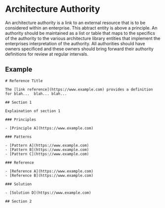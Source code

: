 # Architecture Authority

An architecture authority is a link to an external resource that is to be considered within an enterprise.  This abtract entity is 
above a principle. An authority should be maintained as a list or table that maps to the specifics of the authority to the various architecture 
library entities that implement the enterprises interpretation of the authority. All authorities should have owners specificed and these owners 
should bring forward their authority definitions for review at regular intervals.

## Example

```
# Reference Title

The [link reference](https://www.example.com) provides a definition for blah...  blah... blah...

## Section 1

Explaination of section 1

### Principles

- [Principle A](https://www.example.com)

### Patterns

- [Pattern A](https://www.example.com)
- [Pattern B](https://www.example.com)
- [Pattern C](https://www.example.com)

### Reference

- [Reference A](https://www.example.com)
- [Reference B](https://www.example.com)

### Solution

- [Solution D](https://www.example.com)

## Section 2
```
